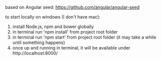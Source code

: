 based on Angular seed: https://github.com/angular/angular-seed

to start locally on windows (I don't have mac):
1) install Node.js, npm and bower globally
2) in terminal run 'npm install' from project root folder
3) in terminal run 'npm start' from project root folder (it may take a while until something happens)
4) once up and running in terminal, it will be available under http://localhost:8000/